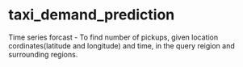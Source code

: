 # taxi_demand_prediction
Time series forcast - To find number of pickups, given location cordinates(latitude and longitude) and time, in the query reigion and surrounding regions.
